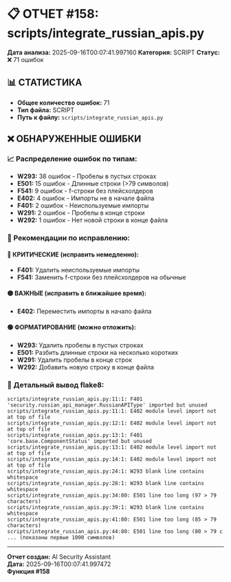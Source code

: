 # 📋 ОТЧЕТ #158: scripts/integrate_russian_apis.py

**Дата анализа:** 2025-09-16T00:07:41.997160
**Категория:** SCRIPT
**Статус:** ❌ 71 ошибок

## 📊 СТАТИСТИКА

- **Общее количество ошибок:** 71
- **Тип файла:** SCRIPT
- **Путь к файлу:** `scripts/integrate_russian_apis.py`

## ❌ ОБНАРУЖЕННЫЕ ОШИБКИ

### 📈 Распределение ошибок по типам:

- **W293:** 38 ошибок - Пробелы в пустых строках
- **E501:** 15 ошибок - Длинные строки (>79 символов)
- **F541:** 9 ошибок - f-строки без плейсхолдеров
- **E402:** 4 ошибок - Импорты не в начале файла
- **F401:** 2 ошибок - Неиспользуемые импорты
- **W291:** 2 ошибок - Пробелы в конце строки
- **W292:** 1 ошибок - Нет новой строки в конце файла

### 🎯 Рекомендации по исправлению:

#### 🔴 КРИТИЧЕСКИЕ (исправить немедленно):
- **F401:** Удалить неиспользуемые импорты
- **F541:** Заменить f-строки без плейсхолдеров на обычные

#### 🟡 ВАЖНЫЕ (исправить в ближайшее время):
- **E402:** Переместить импорты в начало файла

#### 🟢 ФОРМАТИРОВАНИЕ (можно отложить):
- **W293:** Удалить пробелы в пустых строках
- **E501:** Разбить длинные строки на несколько коротких
- **W291:** Удалить пробелы в конце строк
- **W292:** Добавить новую строку в конце файла

### 📝 Детальный вывод flake8:

```
scripts/integrate_russian_apis.py:11:1: F401 'security.russian_api_manager.RussianAPIType' imported but unused
scripts/integrate_russian_apis.py:11:1: E402 module level import not at top of file
scripts/integrate_russian_apis.py:12:1: E402 module level import not at top of file
scripts/integrate_russian_apis.py:13:1: F401 'core.base.ComponentStatus' imported but unused
scripts/integrate_russian_apis.py:13:1: E402 module level import not at top of file
scripts/integrate_russian_apis.py:14:1: E402 module level import not at top of file
scripts/integrate_russian_apis.py:24:1: W293 blank line contains whitespace
scripts/integrate_russian_apis.py:28:1: W293 blank line contains whitespace
scripts/integrate_russian_apis.py:34:80: E501 line too long (97 > 79 characters)
scripts/integrate_russian_apis.py:39:1: W293 blank line contains whitespace
scripts/integrate_russian_apis.py:41:80: E501 line too long (85 > 79 characters)
scripts/integrate_russian_apis.py:44:80: E501 line too long (80 > 79 c
... (показаны первые 1000 символов)
```

---
**Отчет создан:** AI Security Assistant  
**Дата:** 2025-09-16T00:07:41.997472  
**Функция #158**
